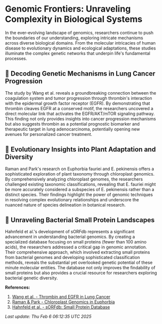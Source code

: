 # Genomic Frontiers: Unraveling Complexity in Biological Systems

In the ever-evolving landscape of genomics, researchers continue to push the boundaries of our understanding, exploring intricate mechanisms across diverse biological domains. From the molecular intricacies of human disease to evolutionary dynamics and ecological adaptations, these studies illuminate the complex genetic networks that underpin life's fundamental processes.

## 🧬 Decoding Genetic Mechanisms in Lung Cancer Progression

The study by Wang et al. reveals a groundbreaking connection between the coagulation system and tumor progression through thrombin's interaction with the epidermal growth factor receptor (EGFR). By demonstrating that thrombin cleaves EGFR at a conserved motif, the researchers uncovered a direct molecular link that activates the EGFR/AKT/mTOR signaling pathway. This finding not only provides insights into cancer progression mechanisms but also suggests thrombin as a potential prognostic biomarker and therapeutic target in lung adenocarcinoma, potentially opening new avenues for personalized cancer treatment.

## 🌱 Evolutionary Insights into Plant Adaptation and Diversity

Raman and Park's research on Euphorbia fauriei and E. pekinensis offers a sophisticated exploration of plant taxonomy through chloroplast genomics. By comprehensively analyzing chloroplast genomes, the researchers challenged existing taxonomic classifications, revealing that E. fauriei might be more accurately considered a subspecies of E. pekinensis rather than a distinct species. Their findings highlight the power of genomic techniques in resolving complex evolutionary relationships and underscore the nuanced nature of species delineation in botanical research.

## 🦠 Unraveling Bacterial Small Protein Landscapes

Hahnfeld et al.'s development of sORFdb represents a significant advancement in understanding bacterial genomics. By creating a specialized database focusing on small proteins (fewer than 100 amino acids), the researchers addressed a critical gap in genomic annotation. Their comprehensive approach, which involved extracting small proteins from bacterial genomes and developing sophisticated classification methods, reveals the substantial yet overlooked genetic potential of these minute molecular entities. The database not only improves the findability of small proteins but also provides a crucial resource for researchers exploring bacterial genetic diversity.

**References:**

1. [Wang et al. - Thrombin and EGFR in Lung Cancer](https://pubmed.ncbi.nlm.nih.gov/39910317/)
2. [Raman & Park - Chloroplast Genomics in Euphorbia](https://pubmed.ncbi.nlm.nih.gov/39571662/)
3. [Hahnfeld et al. - sORFdb: Small Protein Database](https://pubmed.ncbi.nlm.nih.gov/39910485/)

*Last update: Thu Feb  6 06:12:35 UTC 2025*
